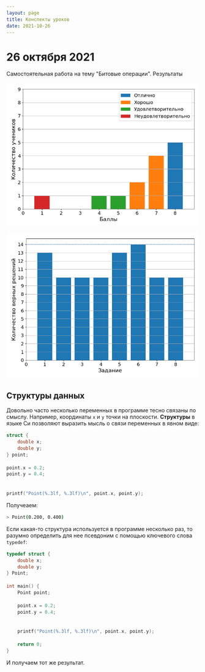 ```yaml
---
layout: page
title: Конспекты уроков
date: 2021-10-26
---
```


# 26 октября 2021

Самостоятельная работа на тему "Битовые операции". Результаты

![grades](gradehist_2021_10_26.png)

![tasks](tasks_2021_10_26.png)

## Структуры данных

Довольно часто несколько переменных в программе тесно связаны по смыслу. Например, координаты `x` и `y` точки на плоскости. **Структуры** в языке Си позволяют выразить мысль о связи переменных в явном виде:

```c
struct {
    double x;
    double y;
} point;

point.x = 0.2;
point.y = 0.4;


printf("Point(%.3lf, %.3lf)\n", point.x, point.y);
```

Получеаем:

```bash
> Point(0.200, 0.400)
```

Если какая-то структура используется в программе несколько раз, то разумно определить для нее псевдоним с помощью ключевого слова `typedef`:

```c
typedef struct {
    double x;
    double y;
} Point;

int main() {
    Point point;

    point.x = 0.2;
    point.y = 0.4;


    printf("Point(%.3lf, %.3lf)\n", point.x, point.y);

    return 0;
}
```

И получаем тот же результат.
